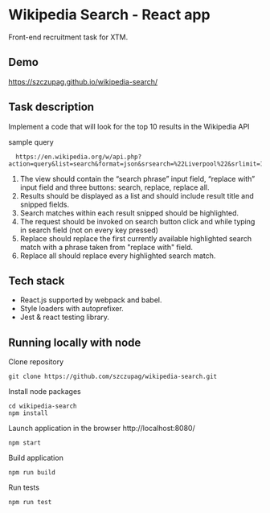 # Wikipedia Search - React app
Front-end recruitment task for XTM.

## Demo
https://szczupag.github.io/wikipedia-search/

## Task description
Implement a code that will look for the top 10 results in the Wikipedia API

sample query
```
  https://en.wikipedia.org/w/api.php?action=query&list=search&format=json&srsearch=%22Liverpool%22&srlimit=10)
```

1. The view should contain the “search phrase” input field, “replace with” input field and three buttons: search, replace, replace all.
2. Results should be displayed as a list and should include result title and snipped fields.
3. Search matches within each result snipped should be highlighted.
4. The request should be invoked on search button click and while typing in search field (not on every key pressed)
5. Replace should replace the first currently available highlighted search match with a phrase taken from "replace with" field.
6. Replace all should replace every highlighted search match.

## Tech stack
- React.js supported by webpack and babel.
- Style loaders with autoprefixer.
- Jest & react testing library.

## Running locally with node
Clone repository
```
git clone https://github.com/szczupag/wikipedia-search.git
```
Install node packages
```
cd wikipedia-search
npm install
```
Launch application in the browser http://localhost:8080/
```
npm start
```
Build application
```
npm run build
```
Run tests
```
npm run test
```